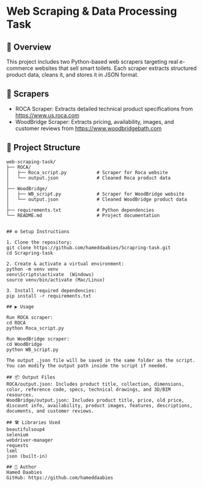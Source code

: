 # Web Scraping & Data Processing Task

## 📌 Overview
This project includes two Python-based web scrapers targeting real e-commerce websites that sell smart toilets. Each scraper extracts structured product data, cleans it, and stores it in JSON format.

## 🧠 Scrapers
- ROCA Scraper: Extracts detailed technical product specifications from https://www.us.roca.com  
- WoodBridge Scraper: Extracts pricing, availability, images, and customer reviews from https://www.woodbridgebath.com

## 📁 Project Structure

```text
web-scraping-task/
├── ROCA/
│   ├── Roca_script.py           # Scraper for Roca website
│   └── output.json              # Cleaned Roca product data
│
├── WoodBridge/
│   ├── WB_script.py             # Scraper for WoodBridge website
│   └── output.json              # Cleaned WoodBridge product data
│
├── requirements.txt             # Python dependencies
└── README.md                    # Project documentation


## ⚙️ Setup Instructions

1. Clone the repository:
git clone https://github.com/hameddaabies/Scrapring-task.git  
cd Scrapring-task

2. Create & activate a virtual environment:
python -m venv venv  
venv\Scripts\activate  (Windows)  
source venv/bin/activate (Mac/Linux)

3. Install required dependencies:
pip install -r requirements.txt

## ▶️ Usage

Run ROCA scraper:
cd ROCA  
python Roca_script.py

Run WoodBridge scraper:
cd WoodBridge  
python WB_script.py

The output .json file will be saved in the same folder as the script. You can modify the output path inside the script if needed.

## 📦 Output Files
ROCA/output.json: Includes product title, collection, dimensions, color, reference code, specs, technical drawings, and 3D/BIM resources.  
WoodBridge/output.json: Includes product title, price, old price, discount info, availability, product images, features, descriptions, documents, and customer reviews.

## 🛠️ Libraries Used
beautifulsoup4  
selenium  
webdriver-manager  
requests  
lxml  
json (built-in)

## 👤 Author
Hamed Daabies  
GitHub: https://github.com/hameddaabies
